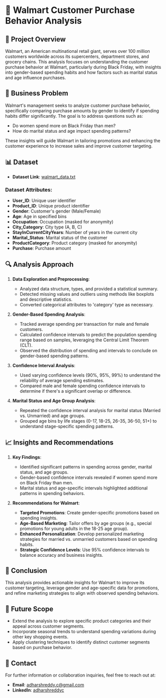 # 🛒 Walmart Customer Purchase Behavior Analysis

## 📖 Project Overview

Walmart, an American multinational retail giant, serves over 100 million customers worldwide across its supercenters, department stores, and grocery chains. This analysis focuses on understanding the customer purchase behavior at Walmart, particularly during Black Friday, with insights into gender-based spending habits and how factors such as marital status and age influence purchases.

## 🧩 Business Problem

Walmart's management seeks to analyze customer purchase behavior, specifically comparing purchase amounts by gender to identify if spending habits differ significantly. The goal is to address questions such as:
- Do women spend more on Black Friday than men?
- How do marital status and age impact spending patterns?

These insights will guide Walmart in tailoring promotions and enhancing the customer experience to increase sales and improve customer targeting.

## 📊 Dataset

- **Dataset Link**: [walmart_data.txt](https://drive.google.com/file/d/1wvMdK_0NrSodLoZMSgVQfyCG0j0it_nK/view?usp=sharing) 

### Dataset Attributes:
- **User_ID**: Unique user identifier
- **Product_ID**: Unique product identifier
- **Gender**: Customer's gender (Male/Female)
- **Age**: Age in specified bins
- **Occupation**: Occupation (masked for anonymity)
- **City_Category**: City type (A, B, C)
- **StayInCurrentCityYears**: Number of years in the current city
- **Marital_Status**: Marital status of the customer
- **ProductCategory**: Product category (masked for anonymity)
- **Purchase**: Purchase amount

## 🔍 Analysis Approach

1. **Data Exploration and Preprocessing**:
   - Analyzed data structure, types, and provided a statistical summary.
   - Detected missing values and outliers using methods like boxplots and descriptive statistics.
   - Converted categorical attributes to 'category' type as necessary.

2. **Gender-Based Spending Analysis**:
   - Tracked average spending per transaction for male and female customers.
   - Calculated confidence intervals to predict the population spending range based on samples, leveraging the Central Limit Theorem (CLT).
   - Observed the distribution of spending and intervals to conclude on gender-based spending patterns.

3. **Confidence Interval Analysis**:
   - Used varying confidence levels (90%, 95%, 99%) to understand the reliability of average spending estimates.
   - Compared male and female spending confidence intervals to determine if there's a significant overlap or difference.

4. **Marital Status and Age Group Analysis**:
   - Repeated the confidence interval analysis for marital status (Married vs. Unmarried) and age groups.
   - Grouped age bins by life stages (0-17, 18-25, 26-35, 36-50, 51+) to understand stage-specific spending patterns.

## 📈 Insights and Recommendations

1. **Key Findings**:
   - Identified significant patterns in spending across gender, marital status, and age groups.
   - Gender-based confidence intervals revealed if women spend more on Black Friday than men.
   - Marital status and age-specific intervals highlighted additional patterns in spending behaviors.

2. **Recommendations for Walmart**:
   - **Targeted Promotions**: Create gender-specific promotions based on spending insights.
   - **Age-Based Marketing**: Tailor offers by age groups (e.g., special promotions for young adults in the 18-25 age group).
   - **Enhanced Personalization**: Develop personalized marketing strategies for married vs. unmarried customers based on spending habits.
   - **Strategic Confidence Levels**: Use 95% confidence intervals to balance accuracy and business insights.

## 🎯 Conclusion

This analysis provides actionable insights for Walmart to improve its customer targeting, leverage gender and age-specific data for promotions, and refine marketing strategies to align with observed spending behaviors.

## 🚀 Future Scope

- Extend the analysis to explore specific product categories and their appeal across customer segments.
- Incorporate seasonal trends to understand spending variations during other key shopping events.
- Apply clustering techniques to identify distinct customer segments based on purchase behavior.

## 📧 Contact

For further information or collaboration inquiries, feel free to reach out at:

- **Email**: adharshreddy.c@gmail.com
- **LinkedIn**: [adharshreddyc](https://www.linkedin.com/in/adharshreddyc/)
